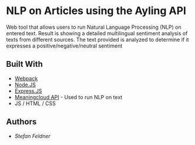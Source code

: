 # NLP on Articles using the Ayling API

Web tool that allows users to run Natural Language Processing (NLP) on entered text. Result is showing a detailed multilingual sentiment analysis of texts from different sources. The text provided is analyzed to determine if it expresses a positive/negative/neutral sentiment

## Built With

* [Webpack](https://webpack.js.org/)
* [Node.JS](https://nodejs.org/en/)
* [Express.JS](https://expressjs.com/)
* [Meaningcloud API](https://www.meaningcloud.com/) - Used to run NLP on text
* JS / HTML / CSS

## Authors

* *Stefan Feldner*
